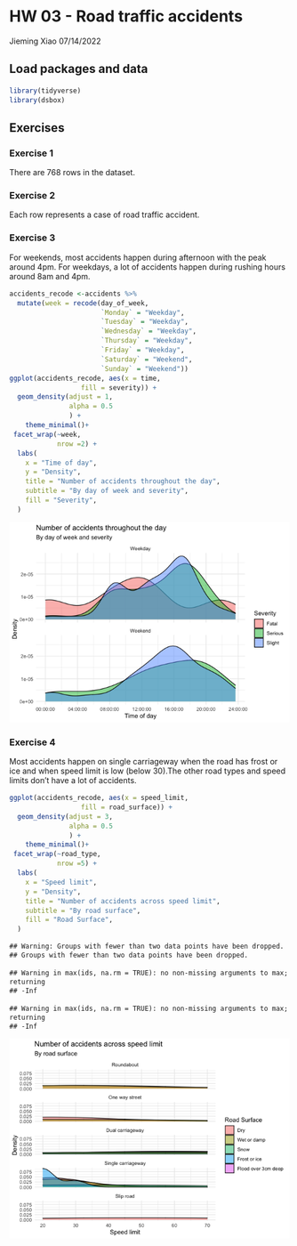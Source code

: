 HW 03 - Road traffic accidents
================
Jieming Xiao
07/14/2022

## Load packages and data

``` r
library(tidyverse)
library(dsbox)
```

## Exercises

### Exercise 1

There are 768 rows in the dataset.

### Exercise 2

Each row represents a case of road traffic accident.

### Exercise 3

For weekends, most accidents happen during afternoon with the peak
around 4pm. For weekdays, a lot of accidents happen during rushing hours
around 8am and 4pm.

``` r
accidents_recode <-accidents %>%
  mutate(week = recode(day_of_week,
                       `Monday` = "Weekday",
                       `Tuesday` = "Weekday",
                       `Wednesday` = "Weekday",
                       `Thursday` = "Weekday",
                       `Friday` = "Weekday",
                       `Saturday` = "Weekend",
                       `Sunday` = "Weekend"))
ggplot(accidents_recode, aes(x = time, 
                  fill = severity)) +
  geom_density(adjust = 1, 
               alpha = 0.5
               ) +
    theme_minimal()+
 facet_wrap(~week,
            nrow =2) +
  labs(
    x = "Time of day",
    y = "Density",
    title = "Number of accidents throughout the day", 
    subtitle = "By day of week and severity",
    fill = "Severity",
  )
```

![](hw-03_files/figure-gfm/accidents_week_of_day-1.png)<!-- -->

### Exercise 4

Most accidents happen on single carriageway when the road has frost or
ice and when speed limit is low (below 30).The other road types and
speed limits don’t have a lot of accidents.

``` r
ggplot(accidents_recode, aes(x = speed_limit, 
                  fill = road_surface)) +
  geom_density(adjust = 3, 
               alpha = 0.5
               ) +
    theme_minimal()+
 facet_wrap(~road_type,
            nrow =5) +
  labs(
    x = "Speed limit",
    y = "Density",
    title = "Number of accidents across speed limit", 
    subtitle = "By road surface",
    fill = "Road Surface",
  )
```

    ## Warning: Groups with fewer than two data points have been dropped.
    ## Groups with fewer than two data points have been dropped.

    ## Warning in max(ids, na.rm = TRUE): no non-missing arguments to max; returning
    ## -Inf

    ## Warning in max(ids, na.rm = TRUE): no non-missing arguments to max; returning
    ## -Inf

![](hw-03_files/figure-gfm/accidents_road-1.png)<!-- -->
